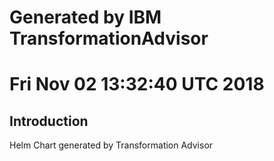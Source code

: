 # Generated by IBM TransformationAdvisor
# Fri Nov 02 13:32:40 UTC 2018
## Introduction

Helm Chart generated by Transformation Advisor
